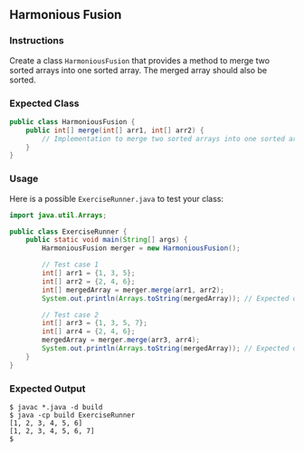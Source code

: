 ## Harmonious Fusion

### Instructions

Create a class `HarmoniousFusion` that provides a method to merge two sorted arrays into one sorted array. The merged array should also be sorted.

### Expected Class

```java
public class HarmoniousFusion {
    public int[] merge(int[] arr1, int[] arr2) {
        // Implementation to merge two sorted arrays into one sorted array
    }
}
```

### Usage

Here is a possible `ExerciseRunner.java` to test your class:

```java
import java.util.Arrays;

public class ExerciseRunner {
    public static void main(String[] args) {
        HarmoniousFusion merger = new HarmoniousFusion();

        // Test case 1
        int[] arr1 = {1, 3, 5};
        int[] arr2 = {2, 4, 6};
        int[] mergedArray = merger.merge(arr1, arr2);
        System.out.println(Arrays.toString(mergedArray)); // Expected output: [1, 2, 3, 4, 5, 6]

        // Test case 2
        int[] arr3 = {1, 3, 5, 7};
        int[] arr4 = {2, 4, 6};
        mergedArray = merger.merge(arr3, arr4);
        System.out.println(Arrays.toString(mergedArray)); // Expected output: [1, 2, 3, 4, 5, 6, 7]
    }
}
```

### Expected Output

```shell
$ javac *.java -d build
$ java -cp build ExerciseRunner
[1, 2, 3, 4, 5, 6]
[1, 2, 3, 4, 5, 6, 7]
$
```
